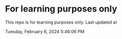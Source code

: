 # For learning purposes only
This repo is for learning purposes only.
Last updated at

Tuesday, February 6, 2024 5:46:06 PM

